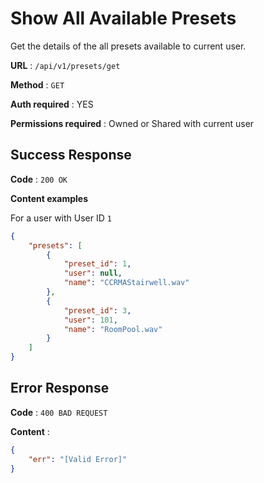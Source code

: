 # Show All Available Presets

Get the details of the all presets available to current user.

**URL** : `/api/v1/presets/get`

**Method** : `GET`

**Auth required** : YES

**Permissions required** : Owned or Shared with current user

## Success Response

**Code** : `200 OK`

**Content examples**

For a user with User ID `1`

```json
{
    "presets": [
        {
            "preset_id": 1,
            "user": null,
            "name": "CCRMAStairwell.wav"
        },
        {
            "preset_id": 3,
            "user": 101,
            "name": "RoomPool.wav"
        }
    ]
}
```

## Error Response

**Code** : `400 BAD REQUEST`

**Content** :

```json
{
    "err": "[Valid Error]"
}
```